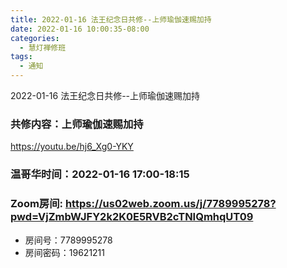 ```yaml
---
title: 2022-01-16 法王纪念日共修--上师瑜伽速赐加持
date: 2022-01-16 10:00:35-08:00
categories:
  - 慧灯禅修班
tags:
  - 通知
---
```

2022-01-16 法王纪念日共修--上师瑜伽速赐加持


### 共修内容：上师瑜伽速赐加持

<https://youtu.be/hj6_Xg0-YKY>

### 温哥华时间：2022-01-16 17:00-18:15

### Zoom房间: <https://us02web.zoom.us/j/7789995278?pwd=VjZmbWJFY2k2K0E5RVB2cTNIQmhqUT09>
 - 房间号：7789995278
 - 房间密码：19621211

